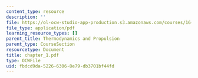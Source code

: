 ```yaml
---
content_type: resource
description: ''
file: https://ol-ocw-studio-app-production.s3.amazonaws.com/courses/16-01-unified-engineering-i-ii-iii-iv-fall-2005-spring-2006/fbdcd9da522663068e79db3701bf44fd_chapter_1.pdf
file_type: application/pdf
learning_resource_types: []
parent_title: Thermodynamics and Propulsion
parent_type: CourseSection
resourcetype: Document
title: chapter_1.pdf
type: OCWFile
uid: fbdcd9da-5226-6306-8e79-db3701bf44fd
---
```

